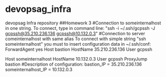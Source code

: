 # devopsag_infra
devopsag Infra repository
##Homework 3
#Connection to someinternalhost in one string.
To connect, type in command line: "ssh -i ~/.ssh/gcpssh -J gcpssh@35.210.236.136 gcpssh@10.132.0.3"
#Connection to server comeinternalhost with same alias
To connect with simple string "ssh someinternalhost" you must to insert configuration data in ~/.ssh/conf:
ForwardAgent yes
Host bastion
    HostName 35.210.236.136
    User gcpssh

Host someinternalhost
    HostName 10.132.0.3
    User gcpssh
    ProxyJump bastion
#Description of configuration:
bastion_IP = 35.210.236.136
someinternalhost_IP = 10.132.0.3
